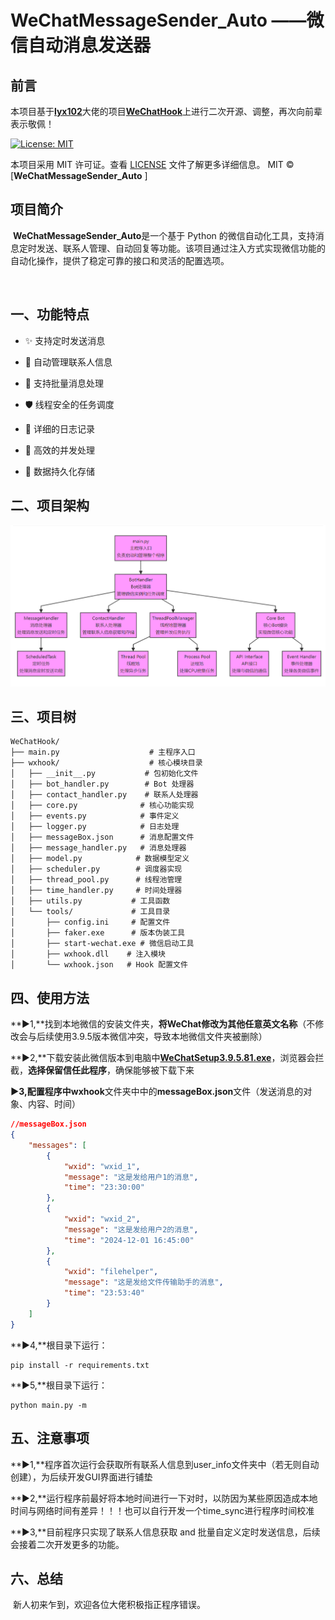# WeChatMessageSender_Auto ——微信自动消息发送器

## 前言

本项目基于<a href="https://github.com/lyx102" rel="nofollow">**[lyx102](https://github.com/lyx102)**</a>大佬的项目<a href="https://github.com/lyx102/WeChatHook" rel="nofollow">**WeChatHook**</a>上进行二次开源、调整，再次向前辈表示敬佩！

[![License: MIT](https://img.shields.io/badge/License-MIT-yellow.svg)](https://opensource.org/licenses/MIT)

本项目采用 MIT 许可证。查看 [LICENSE](LICENSE) 文件了解更多详细信息。 MIT © [**WeChatMessageSender_Auto** ]

## 项目简介

​	**WeChatMessageSender_Auto**是一个基于 Python 的微信自动化工具，支持消息定时发送、联系人管理、自动回复等功能。该项目通过注入方式实现微信功能的自动化操作，提供了稳定可靠的接口和灵活的配置选项。

​	

## 一、功能特点
- ✨ 支持定时发送消息

- 📱 自动管理联系人信息

- 🔄 支持批量消息处理

- 🛡️ 线程安全的任务调度

- 📝 详细的日志记录

- 🎯 高效的并发处理

- 💾 数据持久化存储

  

## 二、项目架构
![项目结构图](png.png)

## 三、项目树

```
WeChatHook/
├── main.py                    # 主程序入口
├── wxhook/                    # 核心模块目录
│   ├── __init__.py           # 包初始化文件
│   ├── bot_handler.py        # Bot 处理器
│   ├── contact_handler.py    # 联系人处理器
│   ├── core.py              # 核心功能实现
│   ├── events.py            # 事件定义
│   ├── logger.py            # 日志处理
│   ├── messageBox.json      # 消息配置文件
│   ├── message_handler.py   # 消息处理器
│   ├── model.py            # 数据模型定义
│   ├── scheduler.py        # 调度器实现
│   ├── thread_pool.py      # 线程池管理
│   ├── time_handler.py     # 时间处理器
│   ├── utils.py           # 工具函数
│   └── tools/             # 工具目录
│       ├── config.ini     # 配置文件
│       ├── faker.exe      # 版本伪装工具
│       ├── start-wechat.exe # 微信启动工具
│       ├── wxhook.dll    # 注入模块
│       └── wxhook.json   # Hook 配置文件
```



## 四、使用方法

**▶1,**找到本地微信的安装文件夹，**将WeChat修改为其他任意英文名称**（不修改会与后续使用3.9.5版本微信冲突，导致本地微信文件夹被删除）

**▶2,**下载安装此微信版本到电脑中<a href="http://oss.zuoyu.top/WeChatSetup-3.9.5.81.exe" rel="nofollow">**WeChatSetup3.9.5.81.exe**</a>，浏览器会拦截，**选择保留信任此程序**，确保能够被下载下来

**▶3,**配置程序中**wxhook**文件夹中中的**messageBox.json**文件（发送消息的对象、内容、时间）

```json
//messageBox.json
{
    "messages": [
        {
            "wxid": "wxid_1",
            "message": "这是发给用户1的消息",
            "time": "23:30:00"  
        },
        {
            "wxid": "wxid_2",
            "message": "这是发给用户2的消息",
            "time": "2024-12-01 16:45:00" 
        },
        {
            "wxid": "filehelper",
            "message": "这是发给文件传输助手的消息",
            "time": "23:53:40"  
        }
    ]
}
```

**▶4,**根目录下运行：

```shell
pip install -r requirements.txt
```

**▶5,**根目录下运行：

```shell
python main.py -m
```



## 五、注意事项

**▶1,**程序首次运行会获取所有联系人信息到user_info文件夹中（若无则自动创建），为后续开发GUI界面进行铺垫

**▶2,**运行程序前最好将本地时间进行一下对时，以防因为某些原因造成本地时间与网络时间有差异！！！也可以自行开发一个time_sync进行程序时间校准

**▶3,**目前程序只实现了联系人信息获取 and 批量自定义定时发送信息，后续会接着二次开发更多的功能。



## 六、总结

​	新人初来乍到，欢迎各位大佬积极指正程序错误。
